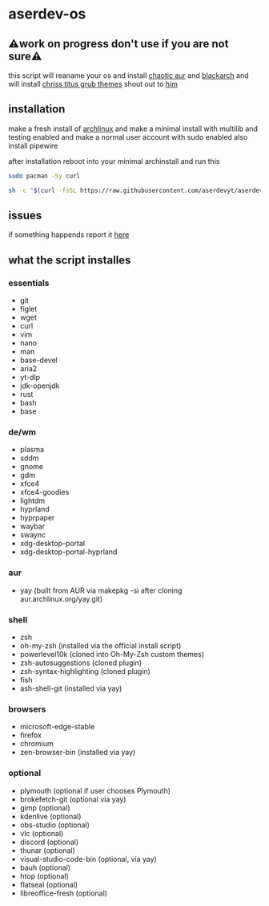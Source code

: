 # aserdev-os
## ⚠️work on progress don't use if you are not sure⚠️

this script will reaname your os and install [chaotic aur](https://aur.chaotic.cx/) and [blackarch](https://www.blackarch.org/downloads.html) and will install [chriss titus grub themes](https://christitus.com/bootloader-themes/) shout out to [him](https://christitus.com/)

## installation

make a fresh install of [archlinux](https://archlinux.org/) 
and make a minimal install with multilib and testing enabled and make a normal user account with sudo enabled
also install pipewire

after installation reboot into your minimal archinstall and run this

```bash
sudo pacman -Sy curl

sh -c "$(curl -fsSL https://raw.githubusercontent.com/aserdevyt/aserdev-os/main/install.sh)"
```

## issues

if something happends report it [here](https://github.com/aserdevyt/aserdev-os/issues)

## what the script installes

### essentials 

- git
- figlet
- wget
- curl
- vim
- nano
- man
- base-devel
- aria2
- yt-dlp
- jdk-openjdk
- rust
- bash
- base

### de/wm
 
- plasma
- sddm
- gnome
- gdm
- xfce4
- xfce4-goodies
- lightdm
- hyprland
- hyprpaper
- waybar
- swaync
- xdg-desktop-portal
- xdg-desktop-portal-hyprland

### aur

- yay (built from AUR via makepkg -si after cloning aur.archlinux.org/yay.git)

### shell

- zsh
- oh-my-zsh (installed via the official install script)
- powerlevel10k (cloned into Oh-My-Zsh custom themes)
- zsh-autosuggestions (cloned plugin)
- zsh-syntax-highlighting (cloned plugin)
- fish
- ash-shell-git (installed via yay)

### browsers

- microsoft-edge-stable
- firefox
- chromium
- zen-browser-bin (installed via yay)

### optional
  
- plymouth (optional if user chooses Plymouth)
- brokefetch-git (optional via yay)
- gimp (optional)
- kdenlive (optional)
- obs-studio (optional)
- vlc (optional)
- discord (optional)
- thunar (optional)
- visual-studio-code-bin (optional, via yay)
- bauh (optional)
- htop (optional)
- flatseal (optional)
- libreoffice-fresh (optional)
